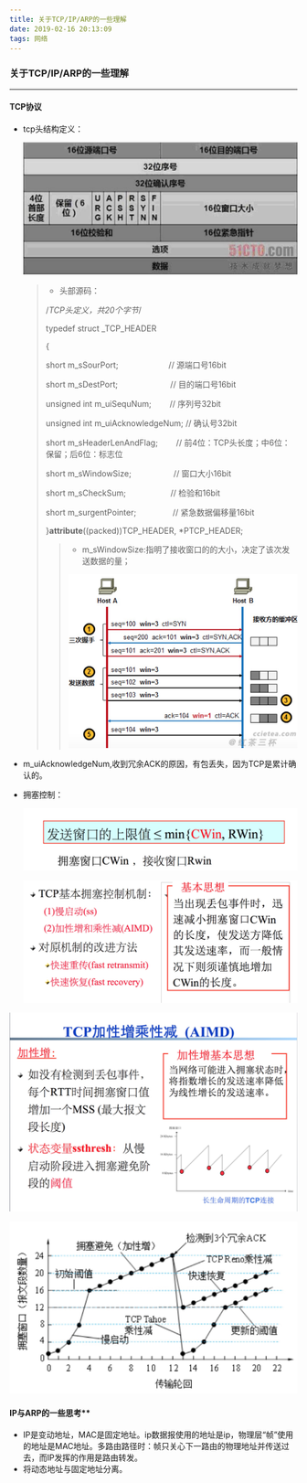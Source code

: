 ```yaml
---
title: 关于TCP/IP/ARP的一些理解
date: 2019-02-16 20:13:09
tags: 网络
---
```


### **关于TCP/IP/ARP的一些理解**

------

#### **TCP协议**

- tcp头结构定义：

  ![image-20190216203621353](./关于TCP-IP-ARP的一些理解/image-20190216203621353.png)

  > 
  >
  > - 头部源码：
  >
  > /*TCP头定义，共20个字节*/
  >
  > typedef struct _TCP_HEADER
  >
  > {
  >
  > short m_sSourPort; 　　　　　　// 源端口号16bit
  >
  > short m_sDestPort; 　　　　　　 // 目的端口号16bit
  >
  > unsigned int m_uiSequNum; 　　// 序列号32bit
  >
  > unsigned int m_uiAcknowledgeNum; // 确认号32bit
  >
  > short m_sHeaderLenAndFlag; 　　// 前4位：TCP头长度；中6位：保留；后6位：标志位
  >
  > short m_sWindowSize; 　　　　　// 窗口大小16bit
  >
  > short m_sCheckSum; 　　　　　 // 检验和16bit
  >
  > short m_surgentPointer; 　　　　 // 紧急数据偏移量16bit
  >
  > }**attribute**((packed))TCP_HEADER, *PTCP_HEADER;
  >
  > 
  >
  > > - m_sWindowSize:指明了接收窗口的的大小，决定了该次发送数据的量；
  > >
  > > ![image-20190216203716647](./关于TCP-IP-ARP的一些理解/image-20190216203716647.png)

- m_uiAcknowledgeNum,收到冗余ACK的原因，有包丢失，因为TCP是累计确认的。

- 拥塞控制：

  ![image-20190216203827054](./关于TCP-IP-ARP的一些理解/image-20190216203827054.png)

  

  ![image-20190216204120043](./关于TCP-IP-ARP的一些理解/image-20190216204120043.png)

![image-20190216204408713](./关于TCP-IP-ARP的一些理解/image-20190216204408713.png)

![image-20190216204456186](./关于TCP-IP-ARP的一些理解/image-20190216204456186.png)



#### IP与ARP的一些思考**

- IP是变动地址，MAC是固定地址。ip数据报使用的地址是ip，物理层“帧”使用的地址是MAC地址。多路由路径时：帧只关心下一路由的物理地址并传送过去，而IP发挥的作用是路由转发。
- 将动态地址与固定地址分离。